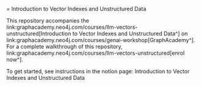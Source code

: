 = Introduction to Vector Indexes and Unstructured Data

This repository accompanies the link:graphacademy.neo4j.com/courses/llm-vectors-unstructured[Introduction to Vector Indexes and Unstructured Data^] on link:graphacademy.neo4j.com/courses/genai-workshop[GraphAcademy^].
For a complete walkthrough of this repository, link:graphacademy.neo4j.com/courses/llm-vectors-unstructured[enrol now^].


To get started, see instructions in the notion page:
Introduction to Vector Indexes and Unstructured Data



